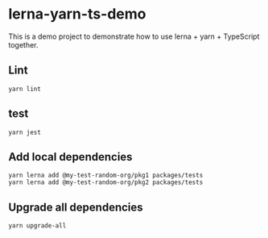 # lerna-yarn-ts-demo

This is a demo project to demonstrate how to use lerna + yarn + TypeScript together.


## Lint

```
yarn lint
```

## test

```
yarn jest
```

## Add local dependencies

```
yarn lerna add @my-test-random-org/pkg1 packages/tests
yarn lerna add @my-test-random-org/pkg2 packages/tests
```

## Upgrade all dependencies

```
yarn upgrade-all
```